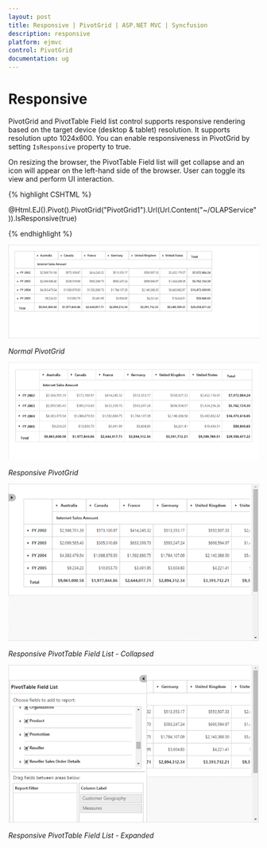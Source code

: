 ```yaml
---
layout: post
title: Responsive | PivotGrid | ASP.NET MVC | Syncfusion
description: responsive
platform: ejmvc
control: PivotGrid
documentation: ug
---
```


# Responsive

PivotGrid and PivotTable Field list control supports responsive rendering based on the target device (desktop & tablet) resolution. It supports resolution upto 1024x600. You can enable responsiveness in PivotGrid by setting `IsResponsive` property to true.
 
On resizing the browser, the PivotTable Field list will get collapse and an icon will appear on the left-hand side of the browser. User can toggle its view and perform UI interaction.

{% highlight CSHTML %}

@Html.EJ().Pivot().PivotGrid("PivotGrid1").Url(Url.Content("~/OLAPService")).IsResponsive(true)

{% endhighlight %}

![](Responsive-Layout_images/normal.png)

_Normal PivotGrid_

![](Responsive-Layout_images/responsive.png)

_Responsive PivotGrid_

![](Responsive-Layout_images/res-schema.png)

_Responsive PivotTable Field List - Collapsed_

![](Responsive-Layout_images/res-schema1.png)

_Responsive PivotTable Field List - Expanded_


